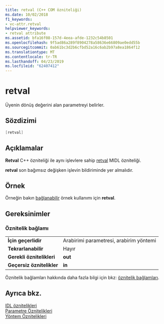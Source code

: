 ```yaml
---
title: retval (C++ COM özniteliği)
ms.date: 10/02/2018
f1_keywords:
- vc-attr.retval
helpviewer_keywords:
- retval attribute
ms.assetid: bfa16f08-157d-4eea-afde-1232c54b8501
ms.openlocfilehash: 9f5ad86a289f8904278a58636e66809ae0edd55b
ms.sourcegitcommit: 0ab61bc3d2b6cfbd52a16c6ab2b97a8ea1864f12
ms.translationtype: MT
ms.contentlocale: tr-TR
ms.lasthandoff: 04/23/2019
ms.locfileid: "62407412"
---
```

# <a name="retval"></a>retval

Üyenin dönüş değerini alan parametreyi belirler.

## <a name="syntax"></a>Sözdizimi

```cpp
[retval]
```

## <a name="remarks"></a>Açıklamalar

**Retval** C++ özniteliği ile aynı işlevlere sahip [retval](/windows/desktop/Midl/retval) MIDL özniteliği.

**retval** son bağımsız değişken işlevin bildiriminde yer almalıdır.

## <a name="example"></a>Örnek

Örneğin bakın [bağlanabilir](bindable.md) örnek kullanımı için **retval**.

## <a name="requirements"></a>Gereksinimler

### <a name="attribute-context"></a>Öznitelik bağlamı

|||
|-|-|
|**İçin geçerlidir**|Arabirimi parametresi, arabirim yöntemi|
|**Tekrarlanabilir**|Hayır|
|**Gerekli öznitelikleri**|**out**|
|**Geçersiz öznitelikler**|**in**|

Öznitelik bağlamları hakkında daha fazla bilgi için bkz: [öznitelik bağlamları](cpp-attributes-com-net.md#contexts).

## <a name="see-also"></a>Ayrıca bkz.

[IDL öznitelikleri](idl-attributes.md)<br/>
[Parametre Öznitelikleri](parameter-attributes.md)<br/>
[Yöntem Öznitelikleri](method-attributes.md)